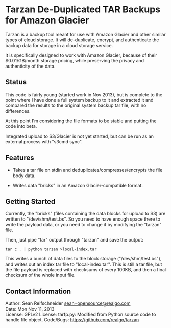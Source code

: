 Tarzan De-Duplicated TAR Backups for Amazon Glacier
===================================================

Tarzan is a backup tool meant for use with Amazon Glacier and other similar
types of cloud storage.  It will de-duplicate, encrypt, and authenticate
the backup data for storage in a cloud storage service.

It is specifically designed to work with Amazon Glacier, because of
their $0.01/GB/month storage pricing, while preserving the privacy and
authenticity of the data.

Status
------

This code is fairly young (started work in Nov 2013), but is complete to
the point where I have done a full system backup to it and extracted it and
compared the results to the original system backup tar file, with no
differences.

At this point I'm considering the file formats to be stable and putting the
code into beta.

Integrated upload to S3/Glacier is not yet started, but can be run as an
external process with "s3cmd sync".

Features
--------

   * Takes a tar file on stdin and deduplicates/compresses/encrypts the file
     body data.

   * Writes data "bricks" in an Amazon Glacier-compatible format.

Getting Started
---------------

Currently, the "bricks" (files containing the data blocks for upload to S3)
are written to "/dev/shm/test.bs".  So you need to have enough space there to
write the payload data, or you need to change it by modifying the "tarzan" file.

Then, just pipe "tar" output through "tarzan" and save the output:

    tar c . | python tarzan >local-index.tar

This writes a bunch of data files to the block storage ("/dev/shm/test.bs"),
and writes out an index tar file to "local-index.tar".  This is still a tar
file, but the file payload is replaced with checksums of every 100KB, and then
a final checksum of the whole input file.

Contact Information
-------------------

Author: Sean Reifschneider <sean+opensource@realgo.com>  
Date: Mon Nov 11, 2013  
License: GPLv2
License: tarfp.py: Modified from Python source code to handle file object.
Code/Bugs: https://github.com/realgo/tarzan
